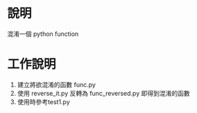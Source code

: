 # 說明

混淆一個 python function

# 工作說明

1. 建立將欲混淆的函數 func.py
2. 使用 reverse_it.py 反轉為 func_reversed.py 即得到混淆的函數
3. 使用時參考test1.py
